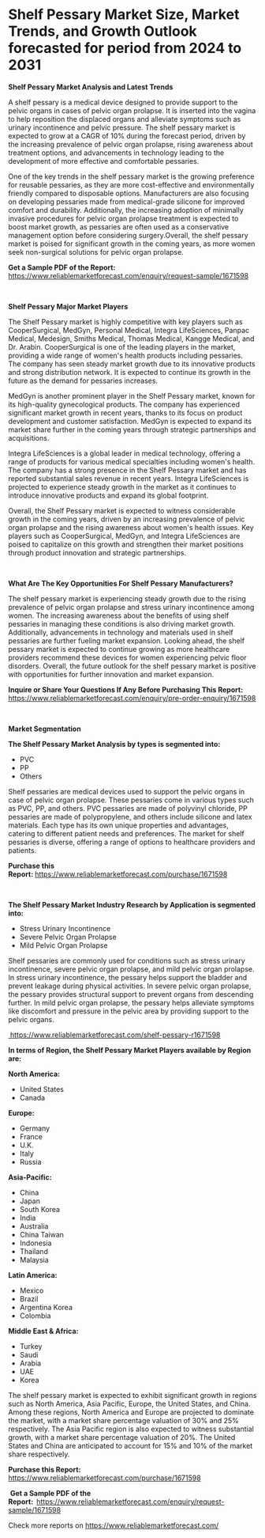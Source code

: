 <p><h1>Shelf Pessary Market Size, Market Trends, and Growth Outlook forecasted for period from 2024 to 2031</h1></p><p><strong>Shelf Pessary Market Analysis and Latest Trends</strong></p>
<p><p>A shelf pessary is a medical device designed to provide support to the pelvic organs in cases of pelvic organ prolapse. It is inserted into the vagina to help reposition the displaced organs and alleviate symptoms such as urinary incontinence and pelvic pressure. The shelf pessary market is expected to grow at a CAGR of 10% during the forecast period, driven by the increasing prevalence of pelvic organ prolapse, rising awareness about treatment options, and advancements in technology leading to the development of more effective and comfortable pessaries.</p><p>One of the key trends in the shelf pessary market is the growing preference for reusable pessaries, as they are more cost-effective and environmentally friendly compared to disposable options. Manufacturers are also focusing on developing pessaries made from medical-grade silicone for improved comfort and durability. Additionally, the increasing adoption of minimally invasive procedures for pelvic organ prolapse treatment is expected to boost market growth, as pessaries are often used as a conservative management option before considering surgery.Overall, the shelf pessary market is poised for significant growth in the coming years, as more women seek non-surgical solutions for pelvic organ prolapse.</p></p>
<p><strong>Get a Sample PDF of the Report:&nbsp;</strong> <a href="https://www.reliablemarketforecast.com/enquiry/request-sample/1671598">https://www.reliablemarketforecast.com/enquiry/request-sample/1671598</a></p>
<p>&nbsp;</p>
<p><strong>Shelf Pessary Major Market Players</strong></p>
<p><p>The Shelf Pessary market is highly competitive with key players such as CooperSurgical, MedGyn, Personal Medical, Integra LifeSciences, Panpac Medical, Medesign, Smiths Medical, Thomas Medical, Kangge Medical, and Dr. Arabin. CooperSurgical is one of the leading players in the market, providing a wide range of women's health products including pessaries. The company has seen steady market growth due to its innovative products and strong distribution network. It is expected to continue its growth in the future as the demand for pessaries increases.</p><p>MedGyn is another prominent player in the Shelf Pessary market, known for its high-quality gynecological products. The company has experienced significant market growth in recent years, thanks to its focus on product development and customer satisfaction. MedGyn is expected to expand its market share further in the coming years through strategic partnerships and acquisitions.</p><p>Integra LifeSciences is a global leader in medical technology, offering a range of products for various medical specialties including women's health. The company has a strong presence in the Shelf Pessary market and has reported substantial sales revenue in recent years. Integra LifeSciences is projected to experience steady growth in the market as it continues to introduce innovative products and expand its global footprint.</p><p>Overall, the Shelf Pessary market is expected to witness considerable growth in the coming years, driven by an increasing prevalence of pelvic organ prolapse and the rising awareness about women's health issues. Key players such as CooperSurgical, MedGyn, and Integra LifeSciences are poised to capitalize on this growth and strengthen their market positions through product innovation and strategic partnerships.</p></p>
<p>&nbsp;</p>
<p><strong>What Are The Key Opportunities For Shelf Pessary Manufacturers?</strong></p>
<p><p>The shelf pessary market is experiencing steady growth due to the rising prevalence of pelvic organ prolapse and stress urinary incontinence among women. The increasing awareness about the benefits of using shelf pessaries in managing these conditions is also driving market growth. Additionally, advancements in technology and materials used in shelf pessaries are further fueling market expansion. Looking ahead, the shelf pessary market is expected to continue growing as more healthcare providers recommend these devices for women experiencing pelvic floor disorders. Overall, the future outlook for the shelf pessary market is positive with opportunities for further innovation and market expansion.</p></p>
<p><strong>Inquire or Share Your Questions If Any Before Purchasing This Report:</strong> <a href="https://www.reliablemarketforecast.com/enquiry/pre-order-enquiry/1671598">https://www.reliablemarketforecast.com/enquiry/pre-order-enquiry/1671598</a></p>
<p>&nbsp;</p>
<p><strong>Market Segmentation</strong></p>
<p><strong>The Shelf Pessary Market Analysis by types is segmented into:</strong></p>
<p><ul><li>PVC</li><li>PP</li><li>Others</li></ul></p>
<p><p>Shelf pessaries are medical devices used to support the pelvic organs in case of pelvic organ prolapse. These pessaries come in various types such as PVC, PP, and others. PVC pessaries are made of polyvinyl chloride, PP pessaries are made of polypropylene, and others include silicone and latex materials. Each type has its own unique properties and advantages, catering to different patient needs and preferences. The market for shelf pessaries is diverse, offering a range of options to healthcare providers and patients.</p></p>
<p><strong>Purchase this Report:&nbsp;</strong><a href="https://www.reliablemarketforecast.com/purchase/1671598">https://www.reliablemarketforecast.com/purchase/1671598</a></p>
<p>&nbsp;</p>
<p><strong>The Shelf Pessary Market Industry Research by Application is segmented into:</strong></p>
<p><ul><li>Stress Urinary Incontinence</li><li>Severe Pelvic Organ Prolapse</li><li>Mild Pelvic Organ Prolapse</li></ul></p>
<p><p>Shelf pessaries are commonly used for conditions such as stress urinary incontinence, severe pelvic organ prolapse, and mild pelvic organ prolapse. In stress urinary incontinence, the pessary helps support the bladder and prevent leakage during physical activities. In severe pelvic organ prolapse, the pessary provides structural support to prevent organs from descending further. In mild pelvic organ prolapse, the pessary helps alleviate symptoms like discomfort and pressure in the pelvic area by providing support to the pelvic organs.</p></p>
<p><a href="https://www.reliablemarketforecast.com/shelf-pessary-r1671598">&nbsp;https://www.reliablemarketforecast.com/shelf-pessary-r1671598</a></p>
<p><strong>In terms of Region, the Shelf Pessary Market Players available by Region are:</strong></p>
<p>
    <p> <strong> North America: </strong>
        <ul>
            <li>United States</li>
            <li>Canada</li>
        </ul>
        </p> 
    <p> <strong> Europe: </strong>
        <ul>
            <li>Germany</li>
            <li>France</li>
            <li>U.K.</li>
            <li>Italy</li>
            <li>Russia</li>
        </ul>
        </p> 
    <p> <strong> Asia-Pacific: </strong>
        <ul>
            <li>China</li>
            <li>Japan</li>
            <li>South Korea</li>
            <li>India</li>
            <li>Australia</li>
            <li>China Taiwan</li>
            <li>Indonesia</li>
            <li>Thailand</li>
            <li>Malaysia</li>
        </ul>
        </p> 
    <p> <strong> Latin America: </strong>
        <ul>
            <li>Mexico</li>
            <li>Brazil</li>
            <li>Argentina Korea</li>
            <li>Colombia</li>
        </ul>
        </p> 
    <p> <strong> Middle East & Africa: </strong>
        <ul>
            <li>Turkey</li>
            <li>Saudi</li>
            <li>Arabia</li>
            <li>UAE</li>
            <li>Korea</li>
        </ul>
    </p>
    </p>
<p><p>The shelf pessary market is expected to exhibit significant growth in regions such as North America, Asia Pacific, Europe, the United States, and China. Among these regions, North America and Europe are projected to dominate the market, with a market share percentage valuation of 30% and 25% respectively. The Asia Pacific region is also expected to witness substantial growth, with a market share percentage valuation of 20%. The United States and China are anticipated to account for 15% and 10% of the market share respectively.</p></p>
<p><strong>Purchase this Report: </strong><a href="https://www.reliablemarketforecast.com/purchase/1671598">https://www.reliablemarketforecast.com/purchase/1671598</a></p>
<p>&nbsp;<strong>Get a Sample PDF of the Report:&nbsp;&nbsp;</strong><a href="https://www.reliablemarketforecast.com/enquiry/request-sample/1671598">https://www.reliablemarketforecast.com/enquiry/request-sample/1671598</a></p>
<p><strong></strong></p>
<p>Check more reports on <a href="https://www.reliablemarketforecast.com/">https://www.reliablemarketforecast.com/</a></p>